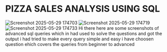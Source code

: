 # PIZZA SALES ANALYSIS USING SQL 
 ![Screenshot 2025-05-29 174703](https://github.com/user-attachments/assets/936beef5-a27c-4f95-b447-2dcf939e0702)
![Screenshot 2025-05-29 174719](https://github.com/user-attachments/assets/8873655f-8b77-4f5f-9956-977fd0e7dc97)
![Screenshot 2025-05-29 174733](https://github.com/user-attachments/assets/577012e0-3c77-444c-9d13-54a5888acc29)
 Hi there 
 here are some screenshots of advanced sql queries which in had used to solve the questions and got the output
 i had tried to make every query simple and easy 
 i have choosen question ehich covers the queries from beginner to  advanced 
 
